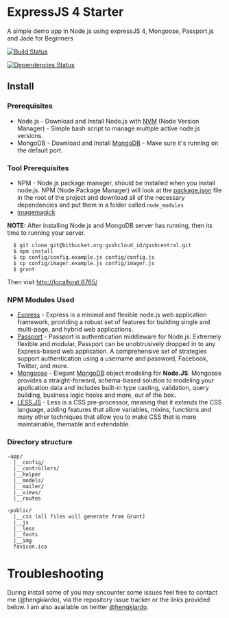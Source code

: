 ExpressJS 4 Starter
==========================

A simple demo app in Node.js using expressJS 4, Mongoose, Passport.js and Jade for Beginners

[![Build Status](https://travis-ci.org/aredo/express4-bootstrap-starter.svg?branch=master)](https://travis-ci.org/aredo/express4-bootstrap-starter)

[![Dependencies Status](https://david-dm.org/aredo/express4-bootstrap-starter.png)](https://david-dm.org/aredo/express4-bootstrap-starter)

## Install

### Prerequisites
- Node.js - Download and Install Node.js with [NVM](https://github.com/creationix/nvm) (Node Version Manager) - Simple bash script to manage multiple active node.js versions.
- MongoDB - Download and Install [MongoDB](http://www.mongodb.org/) - Make sure it's running on the default port.

### Tool Prerequisites

- NPM - Node.js package manager, should be installed when you install node.js. NPM (Node Package Manager) will look at the [package.json](https://github.com/jpotts18/mean-stack-relational/blob/master/package.json) file in the root of the project and download all of the necessary dependencies and put them in a folder called ```node_modules```
-  [imagemagick](http://www.imagemagick.org/script/index.php)

**NOTE:**
After installing  Node.js and MongoDB server has running, then its time to running your server.

```
  $ git clone git@bitbucket.org:gushcloud_id/gushcentral.git
  $ npm install
  $ cp config/config.example.js config/config.js
  $ cp config/imager.example.js config/imager.js
  $ grunt
```

Then visit [http://localhost:8765/](http://localhost:8765/)


### NPM Modules Used
- [Express](http://expressjs.com/) - Express is a minimal and flexible node.js web application framework, providing a robust set of features for building single and multi-page, and hybrid web applications.
- [Passport](http://passportjs.org/) - Passport is authentication middleware for Node.js. Extremely flexible and modular, Passport can be unobtrusively dropped in to any Express-based web application. A comprehensive set of strategies support authentication using a username and password, Facebook, Twitter, and more.
- [Mongoose](mongoosejs.com/docs/api.html) - Elegant [MongoDB](http://www.mongodb.org/) object modeling for **Node.JS**. Mongoose provides a straight-forward, schema-based solution to modeling your application data and includes built-in type casting, validation, query building, business logic hooks and more, out of the box.
- [LESS.JS](http://lesscss.org/) - Less is a CSS pre-processor, meaning that it extends the CSS language, adding features that allow variables, mixins, functions and many other techniques that allow you to make CSS that is more maintainable, themable and extendable.




### Directory structure
```
-app/
  |__config/
  |__controllers/
  |__helper
  |__models/
  |__mailer/
  |__views/
  |__routes

-public/
  |__css (all files will generate from Grunt)
  |__js
  |__less
  |__fonts
  |__img
  favicon.ico
```


# Troubleshooting

During install some of you may encounter some issues feel free to contact me (@hengkiardo), via the repository issue tracker or the links provided below. I am also available on twitter [@hengkiardo](http://twitter.com/hengkiardo).
